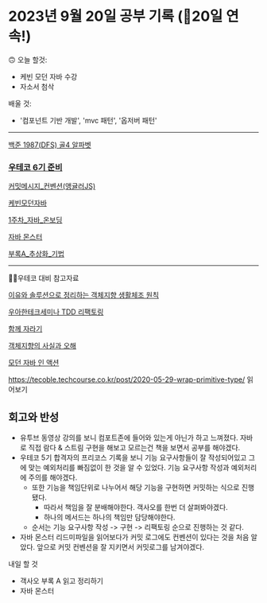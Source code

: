 # 2023년 9월 20일 공부 기록 (🚀20일 연속!)
🙃
오늘 할것: 
- 케빈 모던 자바 수강
- 자소서 첨삭

배울 것:
- '컴포넌트 기반 개발', 'mvc 패턴', '옵저버 패턴' 
---

[백준 1987(DFS) 골4 알파벳](..%2F..%2F..%2FAlgorithm%2FSolvedProblem%2FDFS%26BFS%2FDFS%2F1987%2F1987.md)

### [우테코 6기 준비](../../../우아한테크코스/우테코_6기_준비/우테코_6기_준비.md)

[커밋메시지_컨벤션(앵귤러JS)](..%2F..%2F..%2F%EA%B8%B0%ED%83%80%2F%EC%BB%A4%EB%B0%8B%EB%A9%94%EC%8B%9C%EC%A7%80_%EC%BB%A8%EB%B2%A4%EC%85%98%28%EC%95%B5%EA%B7%A4%EB%9F%ACJS%29.md)

[케빈모던자바](..%2F..%2F..%2FJava%2F%EC%BC%80%EB%B9%88%EB%AA%A8%EB%8D%98%EC%9E%90%EB%B0%94%2F%EC%BC%80%EB%B9%88%EB%AA%A8%EB%8D%98%EC%9E%90%EB%B0%94.md)

[1주차_자바_온보딩](..%2F..%2F..%2F%EC%9A%B0%EC%95%84%ED%95%9C%ED%85%8C%ED%81%AC%EC%BD%94%EC%8A%A4%2F%EC%9A%B0%ED%85%8C%EC%BD%94_6%EA%B8%B0_%EC%A4%80%EB%B9%84%2F5%EA%B8%B0_%ED%94%84%EB%A6%AC%EC%BD%94%EC%8A%A4%2F1%EC%A3%BC%EC%B0%A8_%EC%9E%90%EB%B0%94_%EC%98%A8%EB%B3%B4%EB%94%A9.md)

[자바 몬스터](https://github.com/SeongUk52/java-boss-monster)

[부록A_추상화_기법](..%2F..%2F..%2FOOP%2F%EA%B0%9D%EC%B2%B4%EC%A7%80%ED%96%A5%EC%9D%98_%EC%82%AC%EC%8B%A4%EA%B3%BC_%EC%98%A4%ED%95%B4%2F%EB%B6%80%EB%A1%9DA_%EC%B6%94%EC%83%81%ED%99%94_%EA%B8%B0%EB%B2%95.md)

---

🧑‍💻우테코 대비 참고자료

[이유와 솔루션으로 정리하는 객체지향 생활체조 원칙](..%2F..%2F..%2FOOP%2F%EC%9D%B4%EC%9C%A0%EC%99%80_%EC%86%94%EB%A3%A8%EC%85%98%EC%9C%BC%EB%A1%9C_%EC%A0%95%EB%A6%AC%ED%95%98%EB%8A%94_%EA%B0%9D%EC%B2%B4%EC%A7%80%ED%96%A5_%EC%83%9D%ED%99%9C%EC%B2%B4%EC%A1%B0_%EC%9B%90%EC%B9%99.md)

[우아한테크세미나 TDD 리팩토링](..%2F..%2F..%2F%EC%9A%B0%EC%95%84%ED%95%9C%ED%85%8C%ED%81%AC%EC%BD%94%EC%8A%A4%2F%EC%9A%B0%ED%85%8C%EC%BD%94_6%EA%B8%B0_%EC%A4%80%EB%B9%84%2F%EC%9A%B0%EC%95%84%ED%95%9C%ED%85%8C%ED%81%AC%EC%84%B8%EB%AF%B8%EB%82%98%2FTDD%EB%A6%AC%ED%8C%A9%ED%86%A0%EB%A7%81%2F%EC%9A%B0%EC%95%84%ED%95%9C%ED%85%8C%ED%81%AC%EC%84%B8%EB%AF%B8%EB%82%98_TDD_%EB%A6%AC%ED%8C%A9%ED%86%A0%EB%A7%81.md)

[함께 자라기](..%2F..%2F..%2FCS%28ComputerScience%29%2F%EA%B0%9C%EB%B0%9C%EB%B0%A9%EB%B2%95%EB%A1%A0%2F%EC%95%A0%EC%9E%90%EC%9D%BC%2F%ED%95%A8%EA%BB%98_%EC%9E%90%EB%9D%BC%EA%B8%B0%2F%ED%95%A8%EA%BB%98_%EC%9E%90%EB%9D%BC%EA%B8%B0.md)

[객체지향의 사실과 오해](..%2F..%2F..%2FOOP%2F%EA%B0%9D%EC%B2%B4%EC%A7%80%ED%96%A5%EC%9D%98_%EC%82%AC%EC%8B%A4%EA%B3%BC_%EC%98%A4%ED%95%B4%2F%EA%B0%9D%EC%B2%B4%EC%A7%80%ED%96%A5%EC%9D%98_%EC%82%AC%EC%8B%A4%EA%B3%BC_%EC%98%A4%ED%95%B4.md)

[모던 자바 인 액션](..%2F..%2F..%2FJava%2FModernJavaInAction%2FModernJavaInAction.md)

https://tecoble.techcourse.co.kr/post/2020-05-29-wrap-primitive-type/
읽어보기

회고와 반성
---
- 유투브 동영상 강의를 보니 컴포트존에 들어와 있는게 아닌가 하고 느껴졌다. 자바로 직접 람다 & 스트림 구현을 해보고 모르는건
책을 보면서 공부를 해야겠다.
- 우테코 5기 합격자의 프리코스 기록을 보니 기능 요구사항들이 잘 작성되어있고 그에 맞는 예외처리를 빠짐없이 한 것을 알 수 있었다.
기능 요구사항 작성과 예외처리에 주의를 해야겠다.
  - 또한 기능을 책임단위로 나누어서 해당 기능을 구현하면 커밋하는 식으로 진행됐다.
    - 따라서 책임을 잘 분배해야한다. 객사오를 한번 더 살펴봐야겠다.
    - 하나의 메서드는 하나의 책임만 담당해야한다.
  - 순서는 기능 요구사항 작성 -> 구현 -> 리팩토링 순으로 진행하는 것 같다.
- 자바 몬스터 리드미파일을 읽어보다가 커밋 로그에도 컨벤션이 있다는 것을 처음 알았다. 앞으로 커밋 컨벤션을 잘 지키면서 커밋로그를
남겨야겠다. 

내일 할 것
- 객사오 부록 A 읽고 정리하기
- 자바 몬스터
